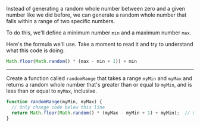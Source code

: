 Instead of generating a random whole number between zero and a given 
number like we did before, we can generate a random whole number that 
falls within a range of two specific numbers.

To do this, we'll define a minimum number `min` and a maximum number `max`.

Here's the formula we'll use. Take a moment to read it and try to understand what this code is doing:

```jsx
Math.floor(Math.random() * (max - min + 1)) + min
```

---

Create a function called `randomRange` that takes a range `myMin` and `myMax` and returns a random whole number that's greater than or equal to `myMin`, and is less than or equal to `myMax`, inclusive.

```jsx
function randomRange(myMin, myMax) {
  // Only change code below this line
  return Math.floor(Math.random() * (myMax - myMin + 1) + myMin);  // Only change code above this line
}
```
